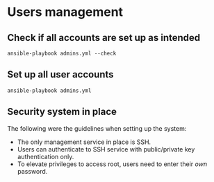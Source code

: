 # Users management



## Check if all accounts are set up as intended

```
ansible-playbook admins.yml --check
```



## Set up all user accounts

```
ansible-playbook admins.yml
```



## Security system in place

The following were the guidelines when setting up the system:
- The only management service in place is SSH.
- Users can authenticate to SSH service with public/private key authentication only.
- To elevate privileges to access root, users need to enter their _own_ password.
